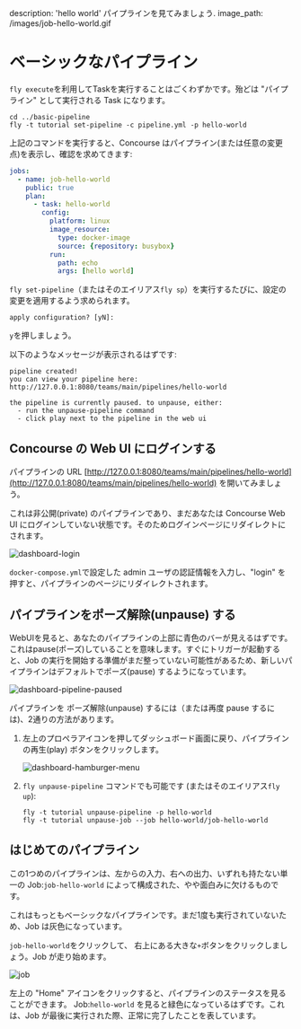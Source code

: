 description: 'hello world' パイプラインを見てみましょう.
image_path: /images/job-hello-world.gif

# ベーシックなパイプライン

`fly execute`を利用してTaskを実行することはごくわずかです。殆どは "パイプライン" として実行される Task になります。

```
cd ../basic-pipeline
fly -t tutorial set-pipeline -c pipeline.yml -p hello-world
```

上記のコマンドを実行すると、Concourse はパイプライン(または任意の変更点)を表示し、確認を求めてきます:

```yaml
jobs:
  - name: job-hello-world
    public: true
    plan:
      - task: hello-world
        config:
          platform: linux
          image_resource:
            type: docker-image
            source: {repository: busybox}
          run:
            path: echo
            args: [hello world]
```

`fly set-pipeline`（またはそのエイリアス`fly sp`）を実行するたびに、設定の変更を適用するよう求められます。

```
apply configuration? [yN]:
```

`y`を押しましょう。

以下のようなメッセージが表示されるはずです:

```
pipeline created!
you can view your pipeline here: http://127.0.0.1:8080/teams/main/pipelines/hello-world

the pipeline is currently paused. to unpause, either:
  - run the unpause-pipeline command
  - click play next to the pipeline in the web ui
```

## Concourse の Web UI にログインする

パイプラインの URL [http://127.0.0.1:8080/teams/main/pipelines/hello-world](http://127.0.0.1:8080/teams/main/pipelines/hello-world) を開いてみましょう。

これは非公開(private) のパイプラインであり、まだあなたは Concourse Web UI にログインしていない状態です。そのためログインページにリダイレクトにされます。

![dashboard-login](/images/dashboard-login.png)

`docker-compose.yml`で設定した admin ユーザの認証情報を入力し、"login" を押すと、パイプラインのページにリダイレクトされます。

## パイプラインをポーズ解除(unpause) する

WebUIを見ると、あなたのパイプラインの上部に青色のバーが見えるはずです。これはpause(ポーズ)していることを意味します。すぐにトリガーが起動すると、Job の実行を開始する準備がまだ整っていない可能性があるため、新しいパイプラインはデフォルトでポーズ(pause) するようになっています。

![dashboard-pipeline-paused](/images/dashboard-pipeline-paused.png)

パイプラインを ポーズ解除(unpause) するには（または再度 pause するには)、2通りの方法があります。

1. 左上のプロペラアイコンを押してダッシュボード画面に戻り、パイプラインの再生(play) ボタンをクリックします。

    ![dashboard-hamburger-menu](/images/dashboard-hamburger-menu.png)

2. `fly unpause-pipeline` コマンドでも可能です (またはそのエイリアス`fly up`):

    ```
    fly -t tutorial unpause-pipeline -p hello-world
    fly -t tutorial unpause-job --job hello-world/job-hello-world
    ```

## はじめてのパイプライン

この1つめのパイプラインは、左からの入力、右への出力、いずれも持たない単一の Job:`job-hello-world` によって構成された、やや面白みに欠けるものです。

これはもっともベーシックなパイプラインです。まだ1度も実行されていないため、Job は灰色になっています。

`job-hello-world`をクリックして、 右上にある大きな`+`ボタンをクリックしましょう。Job が走り始めます。

![job](/images/job-hello-world.gif)

左上の "Home" アイコンをクリックすると、パイプラインのステータスを見ることができます。 Job:`hello-world` を見ると緑色になっているはずです。これは、Job が最後に実行された際、正常に完了したことを表しています。
